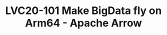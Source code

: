 ---
categories:
- lvc20
description: 'Slack channel to chat with speaker: https://linaroconnect.slack.com/archives/C01AKEK4AVD<br><br>Description:<br>There
  are lots of data formats in the BigData world such as parquet file with Python(pandas),
  Spark dataframe, JSON, Avro, CSV, etc.<br><br>It would waste about 70-80% computation
  on data conversion and serialization/deserialization among different projects.<br><br>Apache
  Arrow addresses these issues and facilitates communication between many components
  with its high speed in-memory representation for flat and hierarchical data. It
  would help to get 10-100x speedup on In-Memory analytics workloads.<br><br>Collaborating
  with Linaro LDCG, we validated Apache Arrow on Arm64 and delivered the Arm-related
  optimization for Arrow.<br>This session will cover overview of Apache Arrow, brief
  introduction to Arrow optimization with Arm crypto and Neon extension and patches
  status submitted to the community. You will see the benchmark statistics results
  and how to take advantage of ARMv8 characteristics to make your data fly.'
image: /assets/images/featured-images/lvc20/LVC20-101.png
session_id: LVC20-101
session_room: '[Track 3] DataCenter'
session_slot:
  end_time: 2020-09-22 12:10
  start_time: 2020-09-22 11:45
session_speakers:
- speaker_bio: Yuqi Gu currently works on Arm, serving as the committer for Apache
    Bigtop project. He is also an active contributor in Apache Arrow, MariaDB and
    RocksDB mainly focusing on performance optimization on Arm64.
  speaker_company: Arm
  speaker_image: http://avatars.sched.co/c/32/11406082/avatar.jpg.320x320px.jpg?341
  speaker_name: YUQI GU
  speaker_position: Senior software engineer
  speaker_role: attendee, speaker
session_track: Big Data
tag: session
tags: Big Data
title: LVC20-101 Make BigData fly on Arm64 - Apache Arrow
---